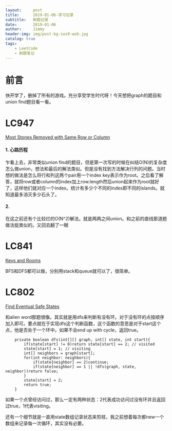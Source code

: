 ```yaml
---
layout:     post
title:      2019-01-06-学习记录
subtitle:   刷题记录
date:       2019-01-06
author:     Jimmy
header-img: img/post-bg-ios9-web.jpg
catalog: true
tags:
    - LeetCode
    - 刷题笔记
---
```


# 前言
快开学了，删掉了所有的游戏。充分享受学生时代呀！今天想把graph的题目和union find题目看一看。

# LC947
[Most Stones Removed with Same Row or Column](https://leetcode.com/problems/most-stones-removed-with-same-row-or-column/)

#### 1. 心路历程
乍看上去，非常类似union find的题目，但是第一次写的时候在纠结O(N)的复杂度怎么做union，想法和最后的解法类似。但是没有找到方法解决行列的问题。当时想的做法是怎么将行和列这两个pair用一个index key表示作为root。之后看了解答，就将row或者column的index加上row.length然后union起来作为root就好了，这样他们就对应一个index。统计有多少个不同的index即不同的islands。就知道最多消灭多少石头了。
#### 2. 
在这之前还有个比较烂的O(N^2)解法。就是两两之间union。和之前的直线那道题做法挺类似的。又回去翻了一眼


# LC841
[Keys and Rooms](https://leetcode.com/problems/keys-and-rooms/)

BFS和DFS都可以做，分别用stack和queue就可以了，很简单。


# LC802
[Find Eventual Safe States](https://leetcode.com/problems/find-eventual-safe-states/)

和alien word那题很像。其实就是用dfs来判断有没有环。对于没有环的点按顺序加入即可。要点就在于实现dfs这个判断函数，这个函数的意思是对于start这个点，他是否处于一个环中。如果不会end up with cycle，返回true。
```
    private boolean dfs(int[][] graph, int[] state, int start){
        if(state[start] != 0)return state[start] == 2; // visited
        state[start] = 1; // visiting
        int[] neighbors = graph[start];
        for(int neighbor: neighbors){
            if(state[neighbor] == 2)continue;
            if(state[neighbor] == 1 || !dfs(graph, state, neighbor))return false;
        }
        state[start] = 2;
        return true;
    }
```
如果一个点曾经访问过，那么一定有两种状态：2代表成功访问过没有环并且返回过true，1代表visiting。

还有一个细节就是一直用state数组记录状态来剪枝，我之前想着每次都new一个数组来记录每一次循环，其实没有必要。